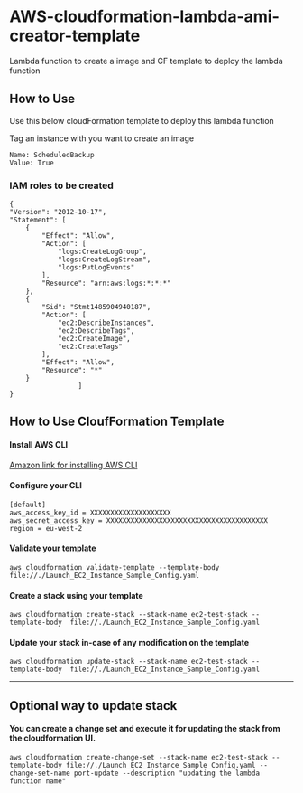 # AWS-cloudformation-lambda-ami-creator-template
Lambda function to create a image and CF template to deploy the lambda function

## How to Use
Use this below cloudFormation template to deploy this lambda function

Tag an instance with you want to create an image
```
Name: ScheduledBackup
Value: True
```

### IAM roles to be created
    {
    "Version": "2012-10-17",
    "Statement": [
        {
            "Effect": "Allow",
            "Action": [
                "logs:CreateLogGroup",
                "logs:CreateLogStream",
                "logs:PutLogEvents"
            ],
            "Resource": "arn:aws:logs:*:*:*"
        },
        {
            "Sid": "Stmt1485904940187",
            "Action": [
                "ec2:DescribeInstances",
                "ec2:DescribeTags",
                "ec2:CreateImage",
                "ec2:CreateTags"
            ],
            "Effect": "Allow",
            "Resource": "*"
        }
                     ] 
    }


## How to Use CloufFormation Template

#### Install AWS CLI
[Amazon link for installing AWS CLI](https://docs.aws.amazon.com/cli/latest/userguide/installing.html)

#### Configure your CLI
```
[default]
aws_access_key_id = XXXXXXXXXXXXXXXXXXXX
aws_secret_access_key = XXXXXXXXXXXXXXXXXXXXXXXXXXXXXXXXXXXXXXXX
region = eu-west-2
```

#### Validate your template
``` 
aws cloudformation validate-template --template-body file://./Launch_EC2_Instance_Sample_Config.yaml
```

#### Create a stack using your template
``` 
aws cloudformation create-stack --stack-name ec2-test-stack --template-body  file://./Launch_EC2_Instance_Sample_Config.yaml 
```

#### Update your stack in-case of any modification on the template
``` 
aws cloudformation update-stack --stack-name ec2-test-stack --template-body  file://./Launch_EC2_Instance_Sample_Config.yaml
```
___
## Optional way to update stack
#### You can create a change set and execute it for updating the stack from the cloudformation UI.
```
aws cloudformation create-change-set --stack-name ec2-test-stack --template-body file://./Launch_EC2_Instance_Sample_Config.yaml --change-set-name port-update --description "updating the lambda function name"
```
